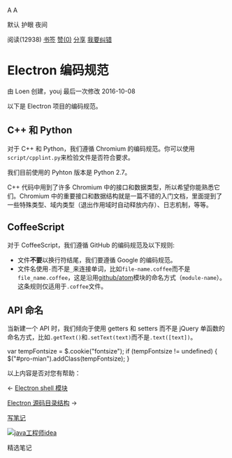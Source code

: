 [](javascript:; "折叠/展开")[](javascript:; "视觉主题设置")

A A

默认 护眼 夜间

阅读(12938) [书签](javascript:;) [赞(0)](javascript:;) [分享](javascript:; "分享") [我要纠错](/edit/electronmanual/ymau1qys)

Electron 编码规范
=============

由 Loen 创建，youj 最后一次修改 2016-10-08

以下是 Electron 项目的编码规范。

C++ 和 Python
------------

对于 C++ 和 Python，我们遵循 Chromium 的编码规范。你可以使用`script/cpplint.py`来检验文件是否符合要求。

我们目前使用的 Pyhton 版本是 Python 2.7。

C++ 代码中用到了许多 Chromium 中的接口和数据类型，所以希望你能熟悉它们。Chromium 中的重要接口和数据结构就是一篇不错的入门文档，里面提到了一些特殊类型、域内类型（退出作用域时自动释放内存）、日志机制，等等。

CoffeeScript
------------

对于 CoffeeScript，我们遵循 GitHub 的编码规范及以下规则:

*   文件**不要**以换行符结尾，我们要遵循 Google 的编码规范。
*   文件名使用`-`而不是`_`来连接单词，比如`file-name.coffee`而不是`file_name.coffee`，这是沿用[github/atom](https://github.com/github/atom)模块的命名方式（`module-name`）。这条规则仅适用于`.coffee`文件。

API 命名
------

当新建一个 API 时，我们倾向于使用 getters 和 setters 而不是 jQuery 单函数的命名方式，比如`.getText()`和`.setText(text)`而不是`.text([text])`。

var tempFontsize = $.cookie("fontsize"); if (tempFontsize != undefined) { $("#pro-mian").addClass(tempFontsize); }

以上内容是否对您有帮助：

← [Electron shell 模块](/electronmanual/electronmanual-shell.html "上一篇：Electron shell 模块")

[Electron 源码目录结构](/electronmanual/electronmanual-source-code-directory-structure.html "下一篇：Electron 源码目录结构") →

[写笔记](javascript:;)

[![java工程师idea](/attachments/image/20190115/1547553980272487.png)](https://www.w3cschool.cn/minicourse/play/javabasics_idea_my)

精选笔记